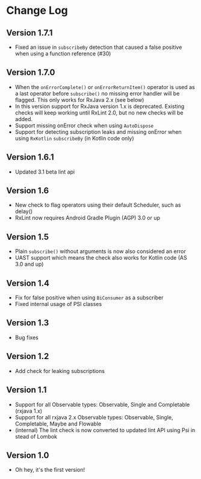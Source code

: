 Change Log
==========

Version 1.7.1
----------------------
* Fixed an issue in `subscribeBy` detection that caused a false positive when using a function reference (#30)

Version 1.7.0
----------------------
* When the `onErrorComplete()` or `onErrorReturnItem()` operator is used as a last operator before `subscribe()` no missing error handler will be flagged.
This only works for RxJava 2.x (see below)
* In this version support for RxJava version 1.x is deprecated. Existing checks will keep working until RxLint 2.0, but no new checks will be added.
* Support missing onError check when using `AutoDispose`
* Support for detecting subscription leaks and missing onError when using `RxKotlin` `subscribeBy` (in Kotlin code only) 

Version 1.6.1
-----------
* Updated 3.1 beta lint api

Version 1.6
-----------
* New check to flag operators using their default Scheduler, such as delay()
* RxLint now requires Android Gradle Plugin (AGP) 3.0 or up

Version 1.5
-----------
* Plain `subscribe()` without arguments is now also considered an error
* UAST support which means the check also works for Kotlin code (AS 3.0 and up)

Version 1.4
-----------
* Fix for false positive when using `BiConsumer` as a subscriber
* Fixed internal usage of PSI classes

Version 1.3
-----------
* Bug fixes

Version 1.2
-----------
* Add check for leaking subscriptions

Version 1.1
-------------
* Support for all Observable types: Observable, Single and Completable (rxjava 1.x)
* Support for all rxjava 2.x Observable types: Observable, Single, Completable, Maybe and Flowable
* (internal) The lint check is now converted to updated lint API using Psi in stead of Lombok

Version 1.0
-----------
* Oh hey, it's the first version!